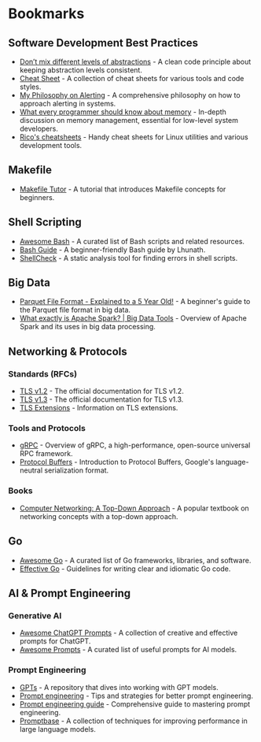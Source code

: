 # Bookmarks

## Software Development Best Practices

- [Don’t mix different levels of abstractions](https://www.sivalabs.in/clean-code-dont-mix-different-levels-of-abstractions/) - A clean code principle about keeping abstraction levels consistent.
- [Cheat Sheet](https://bertvv.github.io/cheat-sheets/) - A collection of cheat sheets for various tools and code styles.
- [My Philosophy on Alerting](https://docs.google.com/document/d/199PqyG3UsyXlwieHaqbGiWVa8eMWi8zzAn0YfcApr8Q/edit?pli=1&tab=t.0#heading=h.fs3knmjt7fjy) - A comprehensive philosophy on how to approach alerting in systems.
- [What every programmer should know about memory](https://lwn.net/Articles/250967/) - In-depth discussion on memory management, essential for low-level system developers.
- [Rico's cheatsheets](https://devhints.io/) - Handy cheat sheets for Linux utilities and various development tools.

## Makefile

- [Makefile Tutor](https://github.com/clementvidon/Makefile_tutor) - A tutorial that introduces Makefile concepts for beginners.

## Shell Scripting

- [Awesome Bash](https://github.com/awesome-lists/awesome-bash?tab=readme-ov-file) - A curated list of Bash scripts and related resources.
- [Bash Guide](https://mywiki.wooledge.org/BashGuide) - A beginner-friendly Bash guide by Lhunath.
- [ShellCheck](https://www.shellcheck.net/) - A static analysis tool for finding errors in shell scripts.

## Big Data

- [Parquet File Format - Explained to a 5 Year Old!](https://www.youtube.com/watch?v=5NA57Pfpdr4) - A beginner's guide to the Parquet file format in big data.
- [What exactly is Apache Spark? | Big Data Tools](https://www.youtube.com/watch?v=ymtq8yjmD9I) - Overview of Apache Spark and its uses in big data processing.

## Networking & Protocols

### Standards (RFCs)

- [TLS v1.2](https://www.rfc-editor.org/rfc/rfc5246) - The official documentation for TLS v1.2.
- [TLS v1.3](https://www.rfc-editor.org/rfc/rfc8446) - The official documentation for TLS v1.3.
- [TLS Extensions](https://www.rfc-editor.org/rfc/rfc6066) - Information on TLS extensions.

### Tools and Protocols

- [gRPC](https://grpc.io/about/) - Overview of gRPC, a high-performance, open-source universal RPC framework.
- [Protocol Buffers](https://protobuf.dev/overview/) - Introduction to Protocol Buffers, Google's language-neutral serialization format.

### Books

- [Computer Networking: A Top-Down Approach](https://www.amazon.com/Computer-Networking-Top-Down-Approach-7th/dp/0133594149) - A popular textbook on networking concepts with a top-down approach.

## Go

- [Awesome Go](https://github.com/avelino/awesome-go) - A curated list of Go frameworks, libraries, and software.
- [Effective Go](https://go.dev/doc/effective_go) - Guidelines for writing clear and idiomatic Go code.

## AI & Prompt Engineering

### Generative AI

- [Awesome ChatGPT Prompts](https://github.com/f/awesome-chatgpt-prompts) - A collection of creative and effective prompts for ChatGPT.
- [Awesome Prompts](https://github.com/ai-boost/awesome-prompts) - A curated list of useful prompts for AI models.

### Prompt Engineering

- [GPTs](https://github.com/linexjlin/GPTs) - A repository that dives into working with GPT models.
- [Prompt engineering](https://github.com/brexhq/prompt-engineering) - Tips and strategies for better prompt engineering.
- [Prompt engineering guide](https://www.promptingguide.ai/) - Comprehensive guide to mastering prompt engineering.
- [Promptbase](https://github.com/microsoft/promptbase) - A collection of techniques for improving performance in large language models.
